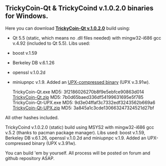 ## TrickyCoin-Qt & TrickyCoind v.1.0.2.0 binaries for Windows.

Here you can download [**TrickyCoin-Qt v.1.0.2.0**](http://www.trickycoin.com/dl/1.0.2.0/TrickyCoin-Qt.zip) build using:
* Qt 5.5 (static, which means no .dll files needed) with mingw32-i686 gcc v.4.92 (included to Qt 5.5).
Libs used:
* boost v.1.59
* Berkeley DB v.6.1.26
* openssl v.1.0.2d
* miniupnpc v.1.9.
Added an [UPX-compressed binary](http://www.trickycoin.com/dl/1.0.2.0/TrickyCoin-Qt-UPX.zip) (UPX v.3.91w).

    TrickyCoin-Qt.exe MD5: 3f2186026270b8f9e5ebfce90863d014 
    [TrickyCoin-Qt.zip](http://www.trickycoin.com/dl/1.0.2.0/TrickyCoin-Qt.zip) MD5: 7b0d65baed336df54199631695e5f785
    TrickyCoin-Qt-UPX.exe MD5: 9d3e04ffaf3c7332edf3243562b669a6
    [TrickyCoin-Qt-UPX.zip](http://www.trickycoin.com/dl/1.0.2.0/TrickyCoin-Qt-UPX.zip) MD5: 3a845a1c3cde130663247324521d27bf

All other hashes included.

TrickyCoind v.1.0.2.0 (static) build using MSYS2 with mingw32-i686 gcc v.5.2 (thanks to pacman package manager).
Libs used: boost v.1.59, Berkeley DB v.6.1.26, openssl v.1.0.2d and miniupnpc v.1.9. Added an UPX-compressed binary (UPX v.3.91w).

You can build 'em by yourself. All process will be posted on forum and github repository ASAP.